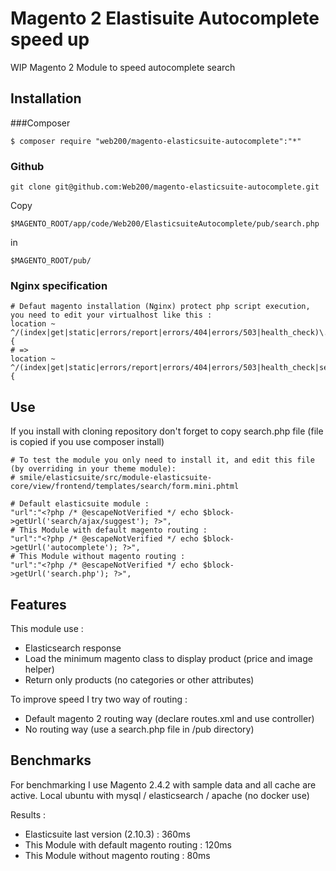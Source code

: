 # Magento 2 Elastisuite Autocomplete speed up

WIP Magento 2 Module to speed autocomplete search

## Installation

###Composer
```
$ composer require "web200/magento-elasticsuite-autocomplete":"*"
```

### Github
```
git clone git@github.com:Web200/magento-elasticsuite-autocomplete.git
```

Copy
```
$MAGENTO_ROOT/app/code/Web200/ElasticsuiteAutocomplete/pub/search.php
```
in
```
$MAGENTO_ROOT/pub/
```

### Nginx specification

```
# Defaut magento installation (Nginx) protect php script execution, you need to edit your virtualhost like this :
location ~ ^/(index|get|static|errors/report|errors/404|errors/503|health_check)\.php$ {
# =>
location ~ ^/(index|get|static|errors/report|errors/404|errors/503|health_check|search)\.php$ {
```

## Use 

If you install with cloning repository don't forget to copy search.php file (file is copied if you use composer install)

```
# To test the module you only need to install it, and edit this file (by overriding in your theme module):
# smile/elasticsuite/src/module-elasticsuite-core/view/frontend/templates/search/form.mini.phtml

# Default elasticsuite module :
"url":"<?php /* @escapeNotVerified */ echo $block->getUrl('search/ajax/suggest'); ?>",
# This Module with default magento routing :
"url":"<?php /* @escapeNotVerified */ echo $block->getUrl('autocomplete'); ?>",
# This Module without magento routing : 
"url":"<?php /* @escapeNotVerified */ echo $block->getUrl('search.php'); ?>",
```

## Features

This module use :
- Elasticsearch response
- Load the minimum magento class to display product (price and image helper)
- Return only products (no categories or other attributes)

To improve speed I try two way of routing :
- Default magento 2 routing way (declare routes.xml and use controller)
- No routing way (use a search.php file in /pub directory)

## Benchmarks

For benchmarking I use Magento 2.4.2 with sample data and all cache are active.
Local ubuntu with mysql / elasticsearch / apache (no docker use)

Results :

* Elasticsuite last version (2.10.3) :  360ms
* This Module with default magento routing : 120ms
* This Module without magento routing : 80ms

